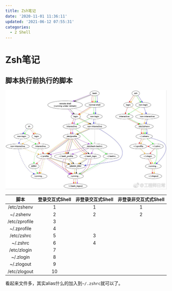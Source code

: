 ```yaml
---
title: Zsh笔记
date: '2020-11-01 11:36:11'
updated: '2021-06-12 07:55:31'
categories:
  - 2 Shell
---
```

# Zsh笔记

## 脚本执行前执行的脚本

![](Zsh_Notes/20190501141959.png)

|     脚本      | 登录交互式Shell | 非登录交互式Shell | 非登录非交互式式Shell |
| :-----------: | :-------------: | :---------------: | :-------------------: |
|  /etc/zshenv  |        1        |         1         |           1           |
|   ~/.zshenv   |        2        |         2         |           2           |
| /etc/zprofile |        3        |                   |                       |
|  ~/.zprofile  |        4        |                   |                       |
|  /etc/zshrc   |        5        |         3         |                       |
|   ~/.zshrc    |        6        |         4         |                       |
|  /etc/zlogin  |        7        |                   |                       |
|   ~/.zlogin   |        8        |                   |                       |
|  ~/.zlogout   |        9        |                   |                       |
| /etc/zlogout  |       10        |                   |                       |

看起来文件多，其实alias什么的加入到`~/.zshrc`就可以了。

